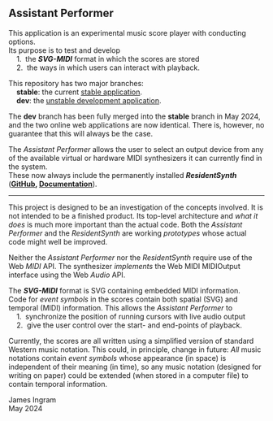 Assistant Performer
------------

This application is an experimental music score player with conducting options.<br>Its purpose is to test and develop  
&nbsp;&nbsp;&nbsp;&nbsp;1.&nbsp;&nbsp;the **_SVG-MIDI_** format in which the scores are stored  
&nbsp;&nbsp;&nbsp;&nbsp;2.&nbsp;&nbsp;the ways in which users can interact with playback.

This repository has two major branches:  
&nbsp;&nbsp;&nbsp;&nbsp;**stable**: the current [stable application](https://james-ingram-act-two.de/open-source/assistantPerformer/assistantPerformer.html).  
&nbsp;&nbsp;&nbsp;&nbsp;**dev**: the [unstable development application](https://james-ingram-act-two.de/open-source/assistantPerformerTestSite/assistantPerformer.html).

The **dev** branch has been fully merged into the **stable** branch in May 2024, and the two online web applications are now identical. There is, however, no guarantee that this will always be the case.

The _Assistant Performer_ allows the user to select an output device from any of the available virtual or hardware MIDI synthesizers it can currently find in the system.<br>These now always include the permanently installed **_ResidentSynth_** (**[GitHub](https://github.com/notator/ResidentSynthHostTestSite), [Documentation](https://james-ingram-act-two.de/open-source/aboutResidentSynthHost.html)**). 

---

This project is designed to be an investigation of the concepts involved. It is not intended to be a finished product. Its top-level architecture and _what it does_ is much more important than the actual code. Both the _Assistant Performer_ and the _ResidentSynth_ are working _prototypes_ whose actual code might well be improved.

Neither the _Assistant Performer_ nor the _ResidentSynth_ require use of the Web _MIDI_ API. The synthesizer _implements_ the Web MIDI MIDIOutput interface using the Web _Audio_ API.

The **_SVG-MIDI_** format is SVG containing embedded MIDI information.  
Code for _event symbols_ in the scores contain both spatial (SVG) and temporal (MIDI) information. This allows the _Assistant Performer_ to  
&nbsp;&nbsp;&nbsp;&nbsp;1.&nbsp;&nbsp;synchronize the position of running cursors with live audio output  
&nbsp;&nbsp;&nbsp;&nbsp;2.&nbsp;&nbsp;give the user control over the start- and end-points of playback.

Currently, the scores are all written using a simplified version of standard Western music notation. This could, in principle, change in future: _All_ music notations contain _event symbols_ whose appearance (in space) is independent of their meaning (in time), so any music notation (designed for writing on paper) could be extended (when stored in a computer file) to contain temporal information.

James Ingram  
May 2024
